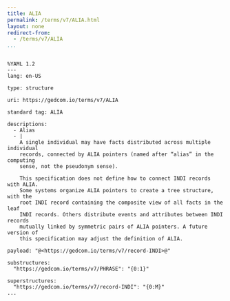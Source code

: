 ```yaml
---
title: ALIA
permalink: /terms/v7/ALIA.html
layout: none
redirect-from:
  - /terms/v7/ALIA
...
```


```

%YAML 1.2
---
lang: en-US

type: structure

uri: https://gedcom.io/terms/v7/ALIA

standard tag: ALIA

descriptions:
  - Alias
  - |
    A single individual may have facts distributed across multiple individual
    records, connected by ALIA pointers (named after “alias” in the computing
    sense, not the pseudonym sense).
    
    This specification does not define how to connect INDI records with ALIA.
    Some systems organize ALIA pointers to create a tree structure, with the
    root INDI record containing the composite view of all facts in the leaf
    INDI records. Others distribute events and attributes between INDI records
    mutually linked by symmetric pairs of ALIA pointers. A future version of
    this specification may adjust the definition of ALIA.

payload: "@<https://gedcom.io/terms/v7/record-INDI>@"

substructures:
  "https://gedcom.io/terms/v7/PHRASE": "{0:1}"

superstructures:
  "https://gedcom.io/terms/v7/record-INDI": "{0:M}"
...

```
